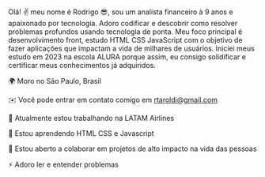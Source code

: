 Olá! ✌ meu nome é Rodrigo 😎,
sou um analista financeiro à 9 anos e apaixonado por tecnologia. Adoro codificar e descobrir como resolver problemas profundos usando tecnologia de ponta. Meu foco principal é desenvolvimento front, estudo HTML CSS JavaScript com o objetivo de fazer aplicações que impactam a vida de milhares de usuários.
Iniciei meus estudo em 2023 na escola ALURA porque assim, eu consigo solidificar e certificar meus conhecimentos já adquiridos.

🌍 Moro no São Paulo, Brasil

✉️ Você pode entrar em contato comigo em rtaroldi@gmail.com

🚀 Atualmente estou trabalhando na LATAM Airlines

🧠 Estou aprendendo HTML CSS e Javascript 

🤝 Estou aberto a colaborar em projetos de alto impacto na vida das pessoas

⚡ Adoro ler e entender problemas

